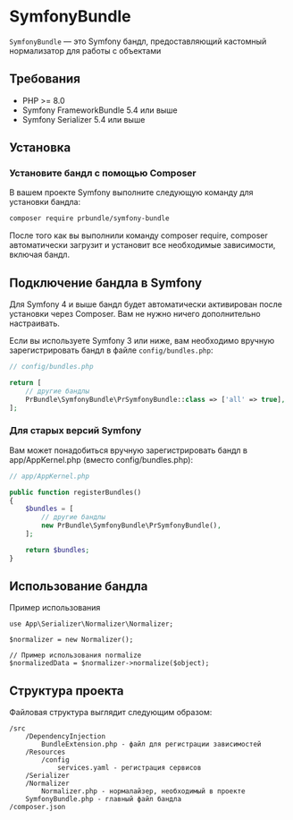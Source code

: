 # SymfonyBundle

`SymfonyBundle` — это Symfony бандл, предоставляющий кастомный нормализатор для работы с объектами

## Требования

- PHP >= 8.0
- Symfony FrameworkBundle 5.4 или выше
- Symfony Serializer 5.4 или выше

## Установка

### Установите бандл с помощью Composer

В вашем проекте Symfony выполните следующую команду для установки бандла:

```bash
composer require prbundle/symfony-bundle
```

После того как вы выполнили команду composer require, composer автоматически загрузит и установит все необходимые зависимости, включая бандл.

## Подключение бандла в Symfony

Для Symfony 4 и выше бандл будет автоматически активирован после установки через Composer. Вам не нужно ничего дополнительно настраивать.

Если вы используете Symfony 3 или ниже, вам необходимо вручную зарегистрировать бандл в файле `config/bundles.php`:

```php
// config/bundles.php

return [
    // другие бандлы
    PrBundle\SymfonyBundle\PrSymfonyBundle::class => ['all' => true],
];
```

### Для старых версий Symfony

Вам может понадобиться вручную зарегистрировать бандл в app/AppKernel.php (вместо config/bundles.php):

```php
// app/AppKernel.php

public function registerBundles()
{
    $bundles = [
        // другие бандлы
        new PrBundle\SymfonyBundle\PrSymfonyBundle(),
    ];

    return $bundles;
}
```

## Использование бандла

Пример использования

```
use App\Serializer\Normalizer\Normalizer;

$normalizer = new Normalizer();

// Пример использования normalize
$normalizedData = $normalizer->normalize($object);
```

## Структура проекта
Файловая структура выглядит следующим образом:
```
/src
    /DependencyInjection
        BundleExtension.php - файл для регистрации зависимостей
    /Resources
        /config
            services.yaml - регистрация сервисов
    /Serializer
	/Normalizer
	    Normalizer.php - нормалайзер, необходимый в проекте
    SymfonyBundle.php - главный файл бандла
/composer.json
```
